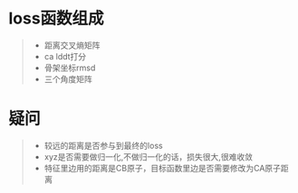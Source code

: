 # loss函数组成
> * 距离交叉熵矩阵
> * ca lddt打分
> * 骨架坐标rmsd
> * 三个角度矩阵
# 疑问
> * 较远的距离是否参与到最终的loss
> * xyz是否需要做归一化,不做归一化的话，损失很大,很难收敛
> * 特征里边用的距离是CB原子，目标函数里边是否需要修改为CA原子距离